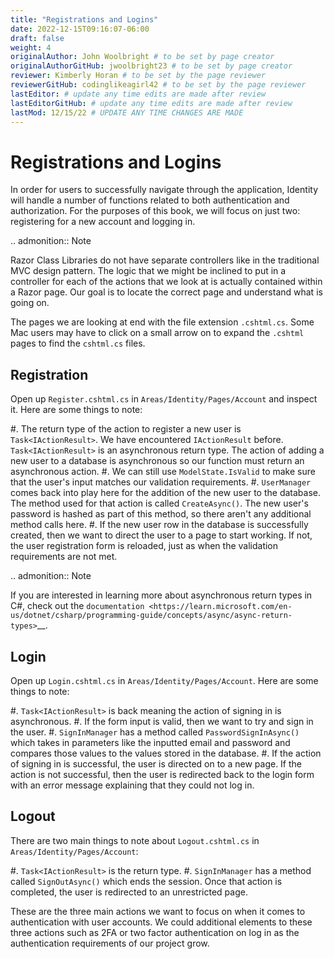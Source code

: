 ```yaml
---
title: "Registrations and Logins"
date: 2022-12-15T09:16:07-06:00
draft: false
weight: 4
originalAuthor: John Woolbright # to be set by page creator
originalAuthorGitHub: jwoolbright23 # to be set by page creator
reviewer: Kimberly Horan # to be set by the page reviewer
reviewerGitHub: codinglikeagirl42 # to be set by the page reviewer
lastEditor: # update any time edits are made after review
lastEditorGitHub: # update any time edits are made after review
lastMod: 12/15/22 # UPDATE ANY TIME CHANGES ARE MADE
---
```


Registrations and Logins
========================

In order for users to successfully navigate through the application, Identity will handle a number of functions related to both authentication and authorization.
For the purposes of this book, we will focus on just two: registering for a new account and logging in.

.. admonition:: Note

   Razor Class Libraries do not have separate controllers like in the traditional MVC design pattern.
   The logic that we might be inclined to put in a controller for each of the actions that we look at is actually contained within a Razor page.
   Our goal is to locate the correct page and understand what is going on.

   The pages we are looking at end with the file extension ``.cshtml.cs``.
   Some Mac users may have to click on a small arrow on to expand the ``.cshtml`` pages to find the ``cshtml.cs`` files.  

Registration
------------

Open up ``Register.cshtml.cs`` in ``Areas/Identity/Pages/Account`` and inspect it.
Here are some things to note:

#. The return type of the action to register a new user is ``Task<IActionResult>``.
   We have encountered ``IActionResult`` before.
   ``Task<IActionResult>`` is an asynchronous return type.
   The action of adding a new user to a database is asynchronous so our function must return an asynchronous action.
#. We can still use ``ModelState.IsValid`` to make sure that the user's input matches our validation requirements.
#. ``UserManager`` comes back into play here for the addition of the new user to the database.
   The method used for that action is called ``CreateAsync()``. The new user's password is hashed as part of this method, so there aren't any additional method calls here.
#. If the new user row in the database is successfully created, then we want to direct the user to a page to start working.
   If not, the user registration form is reloaded, just as when the validation requirements are not met.

.. admonition:: Note

   If you are interested in learning more about asynchronous return types in C#, check out the `documentation <https://learn.microsoft.com/en-us/dotnet/csharp/programming-guide/concepts/async/async-return-types>`__.

Login
-----

Open up ``Login.cshtml.cs`` in ``Areas/Identity/Pages/Account``.
Here are some things to note:

#. ``Task<IActionResult>`` is back meaning the action of signing in is asynchronous.
#. If the form input is valid, then we want to try and sign in the user.
#. ``SignInManager`` has a method called ``PasswordSignInAsync()`` which takes in parameters like the inputted email and password and compares those values to the values stored in the database.
#. If the action of signing in is successful, the user is directed on to a new page.
   If the action is not successful, then the user is redirected back to the login form with an error message explaining that they could not log in.

Logout
------

There are two main things to note about ``Logout.cshtml.cs`` in ``Areas/Identity/Pages/Account``:

#. ``Task<IActionResult>`` is the return type.
#. ``SignInManager`` has a method called ``SignOutAsync()`` which ends the session. Once that action is completed, the user is redirected to an unrestricted page.

These are the three main actions we want to focus on when it comes to authentication with user accounts.
We could additional elements to these three actions such as 2FA or two factor authentication on log in as the authentication requirements of our project grow.

